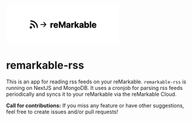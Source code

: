 <p align="center">

![rss-remarkable](img/logo.png)

# remarkable-rss

This is an app for reading rss feeds on your reMarkable. `remarkable-rss` is running on NextJS and MongoDB. It uses a cronjob for parsing rss feeds periodically and syncs it to your reMarkable via the reMarkable Cloud.

**Call for contributions:** If you miss any feature or have other suggestions, feel free to create issues and/or pull requests!

</p>
